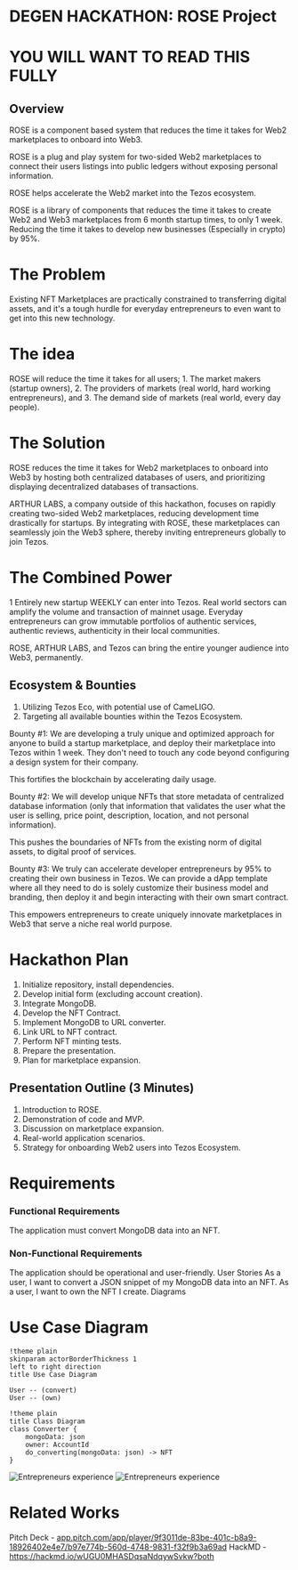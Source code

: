 
# DEGEN HACKATHON: ROSE Project

# YOU WILL WANT TO READ THIS FULLY

## Overview

ROSE is a component based system that reduces the time it takes for Web2 marketplaces to onboard into Web3. 

ROSE is a plug and play system for two-sided Web2 marketplaces to connect their users listings into public ledgers without exposing personal information. 

ROSE helps accelerate the Web2 market into the Tezos ecosystem. 

ROSE is a library of components that reduces the time it takes to create Web2 and Web3 marketplaces from 6 month startup times, to only 1 week. Reducing the time it takes to develop new businesses (Especially in crypto) by 95%. 

# The Problem

Existing NFT Marketplaces are practically constrained to transferring digital assets, and it's a tough hurdle for everyday entrepreneurs to even want to get into this new technology.

# The idea

ROSE will reduce the time it takes for all users; 1. The market makers (startup owners), 2. The providers of markets (real world, hard working entrepreneurs), and 3. The demand side of markets (real world, every day people).

# The Solution

ROSE reduces the time it takes for Web2 marketplaces to onboard into Web3 by hosting both centralized databases of users, and prioritizing displaying decentralized databases of transactions.

ARTHUR LABS, a company outside of this hackathon, focuses on rapidly creating two-sided Web2 marketplaces, reducing development time drastically for startups. By integrating with ROSE, these marketplaces can seamlessly join the Web3 sphere, thereby inviting entrepreneurs globally to join Tezos.

# The Combined Power

1 Entirely new startup WEEKLY can enter into Tezos. Real world sectors can amplify the volume and transaction of mainnet usage. Everyday entrepreneurs can grow immutable portfolios of authentic services, authentic reviews, authenticity in their local communities. 

ROSE, ARTHUR LABS, and Tezos can bring the entire younger audience into Web3, permanently. 

## Ecosystem & Bounties
1. Utilizing Tezos Eco, with potential use of CameLIGO.
2. Targeting all available bounties within the Tezos Ecosystem.

Bounty #1:
We are developing a truly unique and optimized approach for anyone to build a startup marketplace, and deploy their marketplace into Tezos within 1 week. They don't need to touch any code beyond configuring a design system for their company. 

This fortifies the blockchain by accelerating daily usage.

Bounty #2: 
We will develop unique NFTs that store metadata of centralized database information (only that information that validates the user what the user is selling, price point, description, location, and not personal information). 

This pushes the boundaries of NFTs from the existing norm of digital assets, to digital proof of services. 

Bounty #3:
We truly can accelerate developer entrepreneurs by 95% to creating their own business in Tezos. We can provide a dApp template where all they need to do is solely customize their business model and branding, then deploy it and begin interacting with their own smart contract.

This empowers entrepreneurs to create uniquely innovate marketplaces in Web3 that serve a niche real world purpose.

# Hackathon Plan
1. Initialize repository, install dependencies.
2. Develop initial form (excluding account creation).
3. Integrate MongoDB.
4. Develop the NFT Contract.
5. Implement MongoDB to URL converter.
6. Link URL to NFT contract.
7. Perform NFT minting tests.
8. Prepare the presentation.
9. Plan for marketplace expansion.

## Presentation Outline (3 Minutes)
1. Introduction to ROSE.
2. Demonstration of code and MVP.
3. Discussion on marketplace expansion.
4. Real-world application scenarios.
5. Strategy for onboarding Web2 users into Tezos Ecosystem.

# Requirements
### Functional Requirements
The application must convert MongoDB data into an NFT.

### Non-Functional Requirements
The application should be operational and user-friendly.
User Stories
As a user, I want to convert a JSON snippet of my MongoDB data into an NFT.
As a user, I want to own the NFT I create.
Diagrams
# Use Case Diagram
```plantuml
!theme plain
skinparam actorBorderThickness 1
left to right direction
title Use Case Diagram

User -- (convert)
User -- (own)
```

```plantuml
!theme plain
title Class Diagram
class Converter {
    mongoData: json
    owner: AccountId
    do_converting(mongoData: json) -> NFT
}

```
![Entrepreneurs experience](https://i.ibb.co/WywtfRm/2.png)
![Entrepreneurs experience](https://i.ibb.co/rt0fJt6/Capture.png)



# Related Works
Pitch Deck - [app.pitch.com/app/player/9f3011de-83be-401c-b8a9-18926402e4e7/b97e774b-560d-4748-9831-f32f9b3a69ad](https://pitch.com/v/rose-system-arthur-labs-wh3tb5)
HackMD - https://hackmd.io/wUGU0MHASDqsaNdqywSvkw?both
